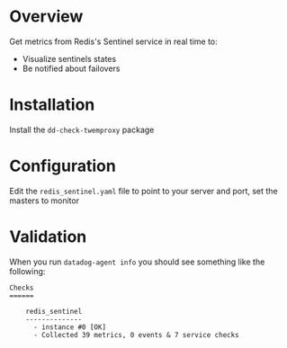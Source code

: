 # Overview

Get metrics from Redis's Sentinel service in real time to:

* Visualize sentinels states
* Be notified about failovers

# Installation

Install the `dd-check-twemproxy` package

# Configuration

Edit the `redis_sentinel.yaml` file to point to your server and port, set the masters to monitor

# Validation

When you run `datadog-agent info` you should see something like the following:

    Checks
    ======

        redis_sentinel
        --------------
          - instance #0 [OK]
          - Collected 39 metrics, 0 events & 7 service checks

